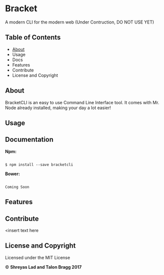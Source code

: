 # Bracket
A modern CLI for the modern web
(Under Contruction, DO NOT USE YET)

## Table of Contents
- <a href="#about">About</a>
- <a>Usage</a>
- <a>Docs</a>
- <a>Features</a>
- <a>Contribute</a>
- <a>License and Copyright</a>

<a name="about"></a>
## About

BracketCLI is an easy to use Command Line Interface tool. It comes with Mr. Node already installed, making your day a lot easier!

<a name="usage"></a>
## Usage

<insert usage here>

<a name="docs"></a>
## Documentation

**Npm:** 

```shell

$ npm install --save bracketcli

```

**Bower:** 

```shell

Coming Soon

```

<a name="feat"></a>
## Features

<insert features here>

<a name="cont"></a>
## Contribute

<insert text here

## License and Copyright

Licensed under the MIT License

:copyright: **Shreyas Lad and Talon Bragg 2017**

